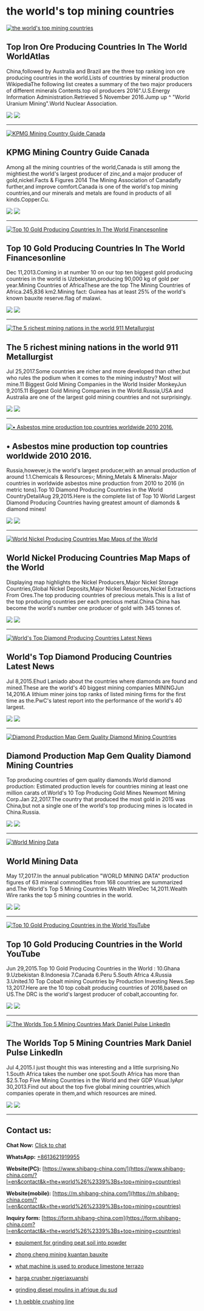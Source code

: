 # the world&#39;s top mining countries

<a href="https://swt.shibang-china.com/?l=en&img&k=the+world%26%2339%3Bs+top+mining+countries" target="_blank">![the world&#39;s top mining countries](http://static.shibang-china.com/all-800x300/639.jpg)</a>

## Top Iron Ore Producing Countries In The World WorldAtlas
China,followed by Australia and Brazil are the three top ranking iron ore producing countries in the world.Lists of countries by mineral production WikipediaThe following list creates a summary of the two major producers of different minerals Contents.top oil producers 2016&quot;.U.S.Energy Information Administration.Retrieved 5 November 2016.Jump up ^ &quot;World Uranium Mining&quot;.World Nuclear Association.


<a href="https://whatsapp.shibangsoft.com/WhatsApp.php" target="_blank" title="WhatsApp">![](http://static.shibang-china.com/icon/whatsapp.png)</a> <a href="https://swt.shibang-china.com/?l=en&icon&k=the+world%26%2339%3Bs+top+mining+countries" target="_blank">![](http://static.shibang-china.com/icon/chat-en.png)</a>

---

<a href="https://swt.shibang-china.com/?l=en&img&k=the+world%26%2339%3Bs+top+mining+countries" target="_blank">![KPMG Mining Country Guide Canada](http://static.shibang-china.com/all-800x300/1485.jpg)</a>

## KPMG Mining Country Guide Canada
Among all the mining countries of the world,Canada is still among the mightiest.the world&#39;s largest producer of zinc,and a major producer of gold,nickel.Facts &amp; Figures 2014 The Mining Association of Canadafly further,and improve comfort.Canada is one of the world&#39;s top mining countries,and our minerals and metals are found in products of all kinds.Copper.Cu.


<a href="https://whatsapp.shibangsoft.com/WhatsApp.php" target="_blank" title="WhatsApp">![](http://static.shibang-china.com/icon/whatsapp.png)</a> <a href="https://swt.shibang-china.com/?l=en&icon&k=the+world%26%2339%3Bs+top+mining+countries" target="_blank">![](http://static.shibang-china.com/icon/chat-en.png)</a>

---

<a href="https://swt.shibang-china.com/?l=en&img&k=the+world%26%2339%3Bs+top+mining+countries" target="_blank">![Top 10 Gold Producing Countries In The World Financesonline](http://static.shibang-china.com/all-800x300/559.jpg)</a>

## Top 10 Gold Producing Countries In The World Financesonline
Dec 11,2013.Coming in at number 10 on our top ten biggest gold producing countries in the world is Uzbekistan,producing 90,000 kg of gold per year.Mining Countries of AfricaThese are the top The Mining Countries of Africa.245,836 km2.Mining fact: Guinea has at least 25% of the world&#39;s known bauxite reserve.flag of malawi.


<a href="https://whatsapp.shibangsoft.com/WhatsApp.php" target="_blank" title="WhatsApp">![](http://static.shibang-china.com/icon/whatsapp.png)</a> <a href="https://swt.shibang-china.com/?l=en&icon&k=the+world%26%2339%3Bs+top+mining+countries" target="_blank">![](http://static.shibang-china.com/icon/chat-en.png)</a>

---

<a href="https://swt.shibang-china.com/?l=en&img&k=the+world%26%2339%3Bs+top+mining+countries" target="_blank">![The 5 richest mining nations in the world 911 Metallurgist](http://static.shibang-china.com/all-800x300/806.jpg)</a>

## The 5 richest mining nations in the world 911 Metallurgist
Jul 25,2017.Some countries are richer and more developed than other,but who rules the podium when it comes to the mining industry? Most will mine.11 Biggest Gold Mining Companies in the World Insider MonkeyJun 9,2015.11 Biggest Gold Mining Companies in the World.Russia,USA and Australia are one of the largest gold mining countries and not surprisingly.


<a href="https://whatsapp.shibangsoft.com/WhatsApp.php" target="_blank" title="WhatsApp">![](http://static.shibang-china.com/icon/whatsapp.png)</a> <a href="https://swt.shibang-china.com/?l=en&icon&k=the+world%26%2339%3Bs+top+mining+countries" target="_blank">![](http://static.shibang-china.com/icon/chat-en.png)</a>

---

<a href="https://swt.shibang-china.com/?l=en&img&k=the+world%26%2339%3Bs+top+mining+countries" target="_blank">![• Asbestos mine production top countries worldwide 2010 2016.](http://static.shibang-china.com/all-800x300/740.jpg)</a>

## • Asbestos mine production top countries worldwide 2010 2016.
Russia,however,is the world&#39;s largest producer,with an annual production of around 1.1.Chemicals &amp; Resources›; Mining,Metals &amp; Minerals›.Major countries in worldwide asbestos mine production from 2010 to 2016 (in metric tons).Top 10 Diamond Producing Countries in the World CountryDetailAug 29,2015.Here is the complete list of Top 10 World Largest Diamond Producing Countries having greatest amount of diamonds &amp; diamond mines!


<a href="https://whatsapp.shibangsoft.com/WhatsApp.php" target="_blank" title="WhatsApp">![](http://static.shibang-china.com/icon/whatsapp.png)</a> <a href="https://swt.shibang-china.com/?l=en&icon&k=the+world%26%2339%3Bs+top+mining+countries" target="_blank">![](http://static.shibang-china.com/icon/chat-en.png)</a>

---

<a href="https://swt.shibang-china.com/?l=en&img&k=the+world%26%2339%3Bs+top+mining+countries" target="_blank">![World Nickel Producing Countries Map Maps of the World](http://static.shibang-china.com/all-800x300/65.jpg)</a>

## World Nickel Producing Countries Map Maps of the World
Displaying map highlights the Nickel Producers,Major Nickel Storage Countries,Global Nickel Deposits,Major Nickel Resources,Nickel Extractions From Ores.The top producing countries of precious metals.This is a list of the top producing countries per each precious metal.China China has become the world&#39;s number one producer of gold with 345 tonnes of.


<a href="https://whatsapp.shibangsoft.com/WhatsApp.php" target="_blank" title="WhatsApp">![](http://static.shibang-china.com/icon/whatsapp.png)</a> <a href="https://swt.shibang-china.com/?l=en&icon&k=the+world%26%2339%3Bs+top+mining+countries" target="_blank">![](http://static.shibang-china.com/icon/chat-en.png)</a>

---

<a href="https://swt.shibang-china.com/?l=en&img&k=the+world%26%2339%3Bs+top+mining+countries" target="_blank">![World&#39;s Top Diamond Producing Countries Latest News](http://static.shibang-china.com/all-800x300/1412.jpg)</a>

## World&#39;s Top Diamond Producing Countries Latest News
Jul 8,2015.Ehud Laniado about the countries where diamonds are found and mined.These are the world&#39;s 40 biggest mining companies MININGJun 14,2016.A lithium miner joins top ranks of listed mining firms for the first time as the.PwC&#39;s latest report into the performance of the world&#39;s 40 largest.


<a href="https://whatsapp.shibangsoft.com/WhatsApp.php" target="_blank" title="WhatsApp">![](http://static.shibang-china.com/icon/whatsapp.png)</a> <a href="https://swt.shibang-china.com/?l=en&icon&k=the+world%26%2339%3Bs+top+mining+countries" target="_blank">![](http://static.shibang-china.com/icon/chat-en.png)</a>

---

<a href="https://swt.shibang-china.com/?l=en&img&k=the+world%26%2339%3Bs+top+mining+countries" target="_blank">![Diamond Production Map Gem Quality Diamond Mining Countries](http://static.shibang-china.com/all-800x300/214.jpg)</a>

## Diamond Production Map Gem Quality Diamond Mining Countries
Top producing countries of gem quality diamonds.World diamond production: Estimated production levels for countries mining at least one million carats of.World&#39;s 10 Top Producing Gold Mines Newmont Mining Corp.Jan 22,2017.The country that produced the most gold in 2015 was China,but not a single one of the world&#39;s top producing mines is located in China.Russia.


<a href="https://whatsapp.shibangsoft.com/WhatsApp.php" target="_blank" title="WhatsApp">![](http://static.shibang-china.com/icon/whatsapp.png)</a> <a href="https://swt.shibang-china.com/?l=en&icon&k=the+world%26%2339%3Bs+top+mining+countries" target="_blank">![](http://static.shibang-china.com/icon/chat-en.png)</a>

---

<a href="https://swt.shibang-china.com/?l=en&img&k=the+world%26%2339%3Bs+top+mining+countries" target="_blank">![World Mining Data](http://static.shibang-china.com/all-800x300/229.jpg)</a>

## World Mining Data
May 17,2017.In the annual publication &quot;WORLD MINING DATA&quot; production figures of 63 mineral commodities from 168 countries are summarized and.The World&#39;s Top 5 Mining Countries Wealth WireDec 14,2011.Wealth Wire ranks the top 5 mining countries in the world.


<a href="https://whatsapp.shibangsoft.com/WhatsApp.php" target="_blank" title="WhatsApp">![](http://static.shibang-china.com/icon/whatsapp.png)</a> <a href="https://swt.shibang-china.com/?l=en&icon&k=the+world%26%2339%3Bs+top+mining+countries" target="_blank">![](http://static.shibang-china.com/icon/chat-en.png)</a>

---

<a href="https://swt.shibang-china.com/?l=en&img&k=the+world%26%2339%3Bs+top+mining+countries" target="_blank">![Top 10 Gold Producing Countries in the World YouTube](http://static.shibang-china.com/all-800x300/843.jpg)</a>

## Top 10 Gold Producing Countries in the World YouTube
Jun 29,2015.Top 10 Gold Producing Countries in the World : 10.Ghana 9.Uzbekistan 8.Indonesia 7.Canada 6.Peru 5.South Africa 4.Russia 3.United.10 Top Cobalt mining Countries by Production Investing News.Sep 13,2017.Here are the 10 top cobalt producing countries of 2016,based on US.The DRC is the world&#39;s largest producer of cobalt,accounting for.


<a href="https://whatsapp.shibangsoft.com/WhatsApp.php" target="_blank" title="WhatsApp">![](http://static.shibang-china.com/icon/whatsapp.png)</a> <a href="https://swt.shibang-china.com/?l=en&icon&k=the+world%26%2339%3Bs+top+mining+countries" target="_blank">![](http://static.shibang-china.com/icon/chat-en.png)</a>

---

<a href="https://swt.shibang-china.com/?l=en&img&k=the+world%26%2339%3Bs+top+mining+countries" target="_blank">![The Worlds Top 5 Mining Countries Mark Daniel Pulse LinkedIn](http://static.shibang-china.com/all-800x300/1383.jpg)</a>

## The Worlds Top 5 Mining Countries Mark Daniel Pulse LinkedIn
Jul 4,2015.I just thought this was interesting and a little surprising.No 1.South Africa takes the number one spot.South Africa has more than $2.5.Top Five Mining Countries in the World and their GDP Visual.lyApr 30,2013.Find out about the top five global mining countries,which companies operate in them,and which resources are mined.


<a href="https://whatsapp.shibangsoft.com/WhatsApp.php" target="_blank" title="WhatsApp">![](http://static.shibang-china.com/icon/whatsapp.png)</a> <a href="https://swt.shibang-china.com/?l=en&icon&k=the+world%26%2339%3Bs+top+mining+countries" target="_blank">![](http://static.shibang-china.com/icon/chat-en.png)</a>

---
## Contact us:

**Chat Now:** [Click to chat](https://swt.shibang-china.com?l=en&contact&k=the+world%26%2339%3Bs+top+mining+countries)

**WhatsApp:**  [+8613621919955](https://whatsapp.shibangsoft.com/WhatsApp.php)

**Website(PC):** [https://www.shibang-china.com/](https://www.shibang-china.com/?l=en&contact&k=the+world%26%2339%3Bs+top+mining+countries)

**Website(mobile):** [https://m.shibang-china.com/](https://m.shibang-china.com/?l=en&contact&k=the+world%26%2339%3Bs+top+mining+countries)

**Inquiry form:** [https://form.shibang-china.com](https://form.shibang-china.com?l=en&contact&k=the+world%26%2339%3Bs+top+mining+countries)

* [equipment for grinding peat soil into powder](../137/equipment%20for%20grinding%20peat%20soil%20into%20powder.md)

* [zhong cheng mining kuantan bauxite](../127/zhong%20cheng%20mining%20kuantan%20bauxite.md)

* [what machine is used to produce limestone terrazo](../133/what%20machine%20is%20used%20to%20produce%20limestone%20terrazo.md)

* [harga crusher nigeriaxuanshi](../136/harga%20crusher%20nigeriaxuanshi.md)

* [grinding diesel moulins in afrique du sud](../133/grinding%20diesel%20moulins%20in%20afrique%20du%20sud.md)

* [t h pebble crushing line](../134/t%20h%20pebble%20crushing%20line.md)